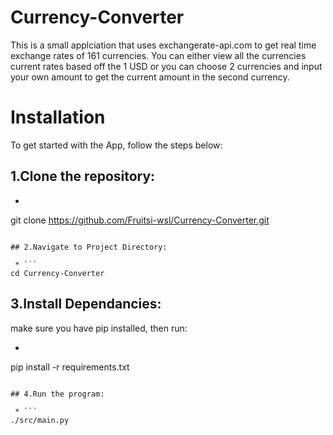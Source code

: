 # Currency-Converter

This is a small applciation that uses exchangerate-api.com to get real time exchange rates of 161 currencies.
You can either view all the currencies current rates based off the 1 USD or you can choose 2 currencies and input your own amount to get the current amount in the second currency.

# Installation

To get started with the App, follow the steps below:

## 1.Clone the repository:

 * ```
git clone https://github.com/Fruitsi-wsl/Currency-Converter.git
```

## 2.Navigate to Project Directory:

 * ```
cd Currency-Converter
```

## 3.Install Dependancies:

make sure you have pip installed, then run:

 * ```
pip install -r requirements.txt
```

## 4.Run the program:

 * ```
./src/main.py
```


